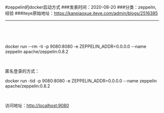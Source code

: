 #zeppelin的docker启动方式
###发表时间：2020-08-20
###分类：zeppelin,经验
###iteye原始地址：<a href="https://kanpiaoxue.iteye.com/admin/blogs/2516385" target="_blank">https://kanpiaoxue.iteye.com/admin/blogs/2516385</a>

---

<div class="iteye-blog-content-contain" style="font-size: 14px;"> 
 <p style="font-size: 14px;">&nbsp;</p> 
 <p style="font-size: 14px;">&nbsp;</p> 
 <p style="font-size: 14px;">docker run --rm -ti -p 9080:8080 -e ZEPPELIN_ADDR=0.0.0.0 --name zeppelin apache/zeppelin:0.8.2</p> 
 <p style="font-size: 14px;">&nbsp;</p> 
 <p style="font-size: 14px;">匿名登录的方式：</p> 
 <p>docker run -tid -p 9080:8080 -e ZEPPELIN_ADDR=0.0.0.0 --name zeppelin apache/zeppelin:0.8.2</p> 
 <p style="font-size: 14px;">&nbsp;</p> 
 <p style="font-size: 14px;">访问地址：<a href="http://localhost:9080/#/">http://localhost:9080</a></p> 
</div>